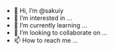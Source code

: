 - 👋 Hi, I’m @sakuiy
- 👀 I’m interested in ...
- 🌱 I’m currently learning ...
- 💞️ I’m looking to collaborate on ...
- 📫 How to reach me ...

<!---
sakuiy/sakuiy is a ✨ special ✨ repository because its `README.md` (this file) appears on your GitHub profile.
You can click the Preview link to take a look at your changes.
--->
